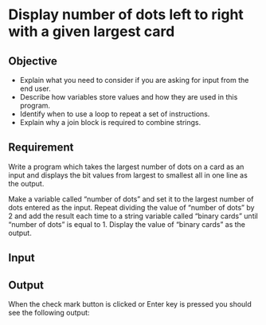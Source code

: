 # Display number of dots left to right with a given largest card

## Objective

- Explain what you need to consider if you are asking for input from the end user.
- Describe how variables store values and how they are used in this program.
- Identify when to use a loop to repeat a set of instructions.
- Explain why a join block is required to combine strings.

## Requirement

Write a program which takes the largest number of dots on a card as an input and displays the bit values from largest to smallest all in one line as the output.

Make a variable called “number of dots” and set it to the largest number of dots entered as the input. Repeat dividing the value of “number of dots” by 2 and add the result each time to a string variable called “binary cards” until “number of dots” is equal to 1. Display the value of “binary cards” as the output.

## Input

## Output

When the check mark button is clicked or Enter key is pressed you should see the following output:

